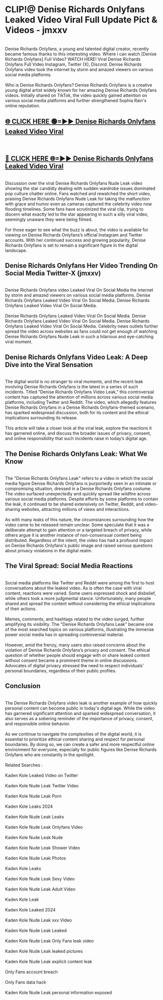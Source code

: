 # CLIP!@ Denise Richards Onlyfans Leaked Video Viral Full Update Pict & Videos - jmxxv
<br>
Denise Richards Onlyfans, a young and talented digital creator, recently became famous thanks to this interesting video. Where i can watch [Denise Richards Onlyfans] Full Video? WATCH HERE! Viral Denise Richards Onlyfans Full Video Instagram, Twitter (X), Discord. Denise Richards Onlyfans video took the internet by storm and amazed viewers on various social media platforms.
<br><br>
Who is Denise Richards Onlyfans? Denise Richards Onlyfans is a creative young digital artist widely known for her amazing Denise Richards Onlyfans videos. Initially shared on TikTok, the video quickly gained attention on various social media platforms and further strengthened Sophia Rain's online reputation.
<br>
<h2><a href="https://bestclip.site?title=Denise_Richards_Onlyfans">🌐 CLICK HERE 🟢=►► Denise Richards Onlyfans Leaked Video Viral</a></h2>
<br>
<h2><a href="https://bestclip.site?title=Denise_Richards_Onlyfans">🔴 CLICK HERE 🌐=►► Denise Richards Onlyfans Leaked Video Viral</a></h2>
<br>
Discussion over the viral Denise Richards Onlyfans Nude Leak video showing the star candidly dealing with sudden wardrobe issues dominated pop culture chatter online. Fans watched and rewatched the short video, praising Denise Richards Onlyfans Nude Leak for taking the malfunction with grace and humor even as cameras captured the celebrity video now flooding timelines. Some fans have scrutinized the viral clip, trying to discern what exactly led to the star appearing in such a silly viral video, seemingly unaware they were being filmed.
<br><br>
For those eager to see what the buzz is about, the video is available for viewing on Denise Richards Onlyfans’s official Instagram and Twitter accounts. With her continued success and growing popularity, Denise Richards Onlyfans is set to remain a significant figure in the digital landscape.
<br>
<h2>Denise Richards Onlyfans Her Video Trending On Social Media Twitter-X (jmxxv)</h2>
<br>
Denise Richards Onlyfans video Leaked Viral On Social Media the internet by storm and amazed viewers on various social media platforms. Denise Richards Onlyfans Leaked Video Viral On Social Media. Denise Richards Onlyfans Leaked Video Viral On Social Media.
<br><br>
Denise Richards Onlyfans Leaked Video Viral On Social Media. Denise Richards Onlyfans Leaked Video Viral On Social Media. Denise Richards Onlyfans Leaked Video Viral On Social Media. Celebrity news outlets further spread the video across websites as fans could not get enough of watching Denise Richards Onlyfans Nude Leak in such a hilarious and eye-catching viral moment.
<br>
<h2>Denise Richards Onlyfans Video Leak: A Deep Dive into the Viral Sensation</h2>
<br>
The digital world is no stranger to viral moments, and the recent leak involving Denise Richards Onlyfans is the latest in a series of such incidents. Titled "Denise Richards Onlyfans Video Leak," this controversial content has captured the attention of millions across various social media platforms, including Twitter and Reddit. The video, which allegedly features Denise Richards Onlyfans in a Denise Richards Onlyfans-themed scenario, has sparked widespread discussion, both for its content and the ethical implications surrounding its release.
<br><br>
This article will take a closer look at the viral leak, explore the reactions it has garnered online, and discuss the broader issues of privacy, consent, and online responsibility that such incidents raise in today’s digital age.
<br>
<h2>The Denise Richards Onlyfans Leak: What We Know</h2>
<br>
The "Denise Richards Onlyfans Leak" refers to a video in which the social media figure Denise Richards Onlyfans is purportedly seen in an intimate or compromising situation, dressed in a Denise Richards Onlyfans costume. The video surfaced unexpectedly and quickly spread like wildfire across various social media platforms. Despite efforts by some platforms to contain the leak, it continued to be shared extensively on Twitter, Reddit, and video-sharing websites, attracting millions of views and interactions.
<br><br>
As with many leaks of this nature, the circumstances surrounding how the video came to be released remain unclear. Some speculate that it was a deliberate attempt to gain attention or a targeted breach of privacy, while others argue it is another instance of non-consensual content being distributed. Regardless of the intent, the video has had a profound impact on Denise Richards Onlyfans's public image and raised serious questions about privacy violations in the digital realm.
<br>
<h2>The Viral Spread: Social Media Reactions</h2>
<br>
Social media platforms like Twitter and Reddit were among the first to host conversations about the leaked video. As is often the case with viral content, reactions were varied. Some users expressed shock and disbelief, while others took a more judgmental stance. Unfortunately, many people shared and spread the content without considering the ethical implications of their actions.
<br><br>
Memes, comments, and hashtags related to the video surged, further amplifying its visibility. The "Denise Richards Onlyfans Leak" became one of the most searched topics on various platforms, illustrating the immense power social media has in spreading controversial material.
<br><br>
However, amid the frenzy, many users also raised concerns about the violation of Denise Richards Onlyfans’s privacy and consent. The ethical question of whether people should engage with or share leaked content without consent became a prominent theme in online discussions. Advocates of digital privacy stressed the need to respect individuals' personal boundaries, regardless of their public profiles.
<br>
<h2>Conclusion</h2>
<br>
The Denise Richards Onlyfans video leak is another example of how quickly personal content can become public in today's digital age. While the video has garnered significant attention and sparked widespread conversation, it also serves as a sobering reminder of the importance of privacy, consent, and responsible online behavior.
<br><br>
As we continue to navigate the complexities of the digital world, it is essential to prioritize ethical content sharing and respect for personal boundaries. By doing so, we can create a safer and more respectful online environment for everyone, especially for public figures like Denise Richards Onlyfans who are constantly in the spotlight.
<br><br>
Related Searches :
<br><br>
Kaden Kole Leaked Video on Twitter
<br><br>
Kaden Kole Nude Leak Twitter Video
<br><br>
Kaden Kole Nude Leak Porn
<br><br>
Kaden Kole Leaks 2024
<br><br>
Kaden Kole Nude Leak Leaks
<br><br>
Kaden Kole Nude Leak Onlyfans Video
<br><br>
Kaden Kole Nude Leak Nude
<br><br>
Kaden Kole Nude Leak Shower Video
<br><br>
Kaden Kole Nude Leak Photos
<br><br>
Kaden Kole Leaks
<br><br>
Kaden Kole Nude Leak Sexy Video
<br><br>
Kaden Kole Nude Leak Adult Video
<br><br>
Kaden Kole Leak
<br><br>
Kaden Kole Leaked 2024
<br><br>
Kaden Kole Nude Leak xxx Video
<br><br>
Kaden Kole Nude Leak Leaked
<br><br>
Kaden Kole Nude Leak Only Fans leak video
<br><br>
Kaden Kole Nude Leak leaked pictures
<br><br>
Kaden Kole Nude Leak explicit content leak
<br><br>
Only Fans account breach
<br><br>
Only Fans data hack
<br><br>
Kaden Kole Nude Leak personal information exposed